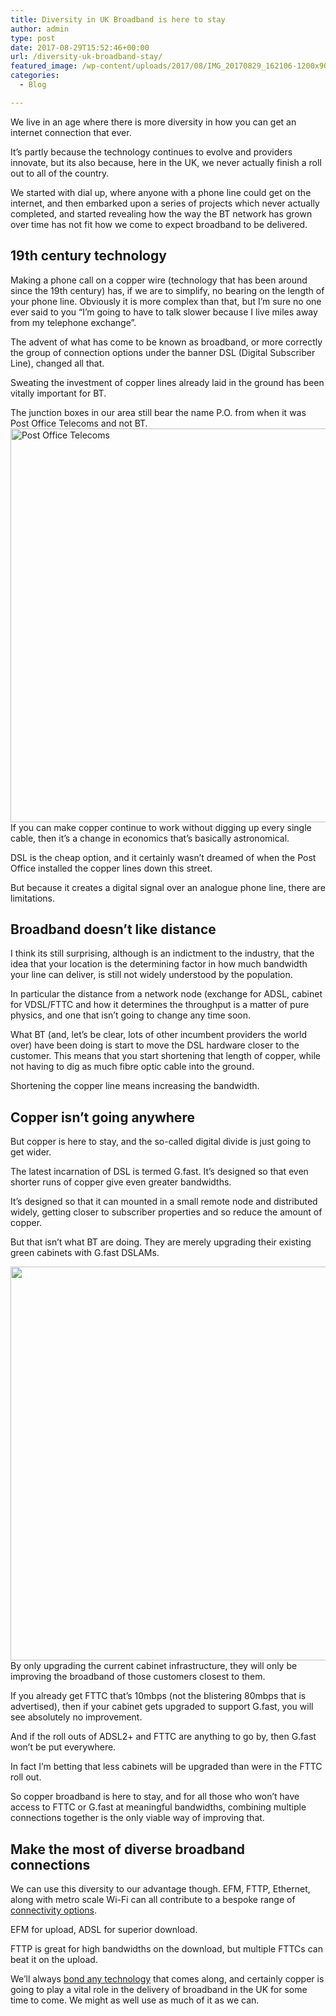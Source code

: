 ```yaml
---
title: Diversity in UK Broadband is here to stay
author: admin
type: post
date: 2017-08-29T15:52:46+00:00
url: /diversity-uk-broadband-stay/
featured_image: /wp-content/uploads/2017/08/IMG_20170829_162106-1200x900.jpg
categories:
  - Blog

---
```

We live in an age where there is more diversity in how you can get an internet connection that ever.

It’s partly because the technology continues to evolve and providers innovate, but its also because, here in the UK, we never actually finish a roll out to all of the country.

We started with dial up, where anyone with a phone line could get on the internet, and then embarked upon a series of projects which never actually completed, and started revealing how the way the BT network has grown over time has not fit how we come to expect broadband to be delivered.

## 19th century technology

Making a phone call on a copper wire (technology that has been around since the 19th century) has, if we are to simplify, no bearing on the length of your phone line. Obviously it is more complex than that, but I’m sure no one ever said to you “I’m going to have to talk slower because I live miles away from my telephone exchange”.

The advent of what has come to be known as broadband, or more correctly the group of connection options under the banner DSL (Digital Subscriber Line), changed all that.

Sweating the investment of copper lines already laid in the ground has been vitally important for BT.

The junction boxes in our area still bear the name P.O. from when it was Post Office Telecoms and not BT.<img class="aligncenter size-large wp-image-4485" src="https://evolving.net.uk/wp-content/uploads/2017/08/IMG_20170829_162253-1024x768.jpg" alt="Post Office Telecoms" width="840" height="630" srcset="http://evolving-networks.local/wp-content/uploads/2017/08/IMG_20170829_162253-1024x768.jpg 1024w, http://evolving-networks.local/wp-content/uploads/2017/08/IMG_20170829_162253-300x225.jpg 300w, http://evolving-networks.local/wp-content/uploads/2017/08/IMG_20170829_162253-768x576.jpg 768w, http://evolving-networks.local/wp-content/uploads/2017/08/IMG_20170829_162253-1200x900.jpg 1200w" sizes="(max-width: 709px) 85vw, (max-width: 909px) 67vw, (max-width: 1362px) 62vw, 840px" />If you can make copper continue to work without digging up every single cable, then it’s a change in economics that’s basically astronomical.

DSL is the cheap option, and it certainly wasn&#8217;t dreamed of when the Post Office installed the copper lines down this street.

But because it creates a digital signal over an analogue phone line, there are limitations.

## Broadband doesn’t like distance

I think its still surprising, although is an indictment to the industry, that the idea that your location is the determining factor in how much bandwidth your line can deliver, is still not widely understood by the population.

In particular the distance from a network node (exchange for ADSL, cabinet for VDSL/FTTC and how it determines the throughput is a matter of pure physics, and one that isn’t going to change any time soon.

What BT (and, let’s be clear, lots of other incumbent providers the world over) have been doing is start to move the DSL hardware closer to the customer. This means that you start shortening that length of copper, while not having to dig as much fibre optic cable into the ground.

Shortening the copper line means increasing the bandwidth.

## Copper isn&#8217;t going anywhere

But copper is here to stay, and the so-called digital divide is just going to get wider.

The latest incarnation of DSL is termed G.fast. It’s designed so that even shorter runs of copper give even greater bandwidths.

It’s designed so that it can mounted in a small remote node and distributed widely, getting closer to subscriber properties and so reduce the amount of copper.

But that isn’t what BT are doing. They are merely upgrading their existing green cabinets with G.fast DSLAMs.

<img class="aligncenter size-large wp-image-4486" src="https://evolving.net.uk/wp-content/uploads/2017/08/IMG_20170829_162037-1024x768.jpg" alt="" width="840" height="630" srcset="http://evolving-networks.local/wp-content/uploads/2017/08/IMG_20170829_162037-1024x768.jpg 1024w, http://evolving-networks.local/wp-content/uploads/2017/08/IMG_20170829_162037-300x225.jpg 300w, http://evolving-networks.local/wp-content/uploads/2017/08/IMG_20170829_162037-768x576.jpg 768w, http://evolving-networks.local/wp-content/uploads/2017/08/IMG_20170829_162037-1200x900.jpg 1200w" sizes="(max-width: 709px) 85vw, (max-width: 909px) 67vw, (max-width: 1362px) 62vw, 840px" />By only upgrading the current cabinet infrastructure, they will only be improving the broadband of those customers closest to them.

If you already get FTTC that’s 10mbps (not the blistering 80mbps that is advertised), then if your cabinet gets upgraded to support G.fast, you will see absolutely no improvement.

And if the roll outs of ADSL2+ and FTTC are anything to go by, then G.fast won’t be put everywhere.

In fact I’m betting that less cabinets will be upgraded than were in the FTTC roll out.

So copper broadband is here to stay, and for all those who won’t have access to FTTC or G.fast at meaningful bandwidths, combining multiple connections together is the only viable way of improving that.

## Make the most of diverse broadband connections

We can use this diversity to our advantage though. EFM, FTTP, Ethernet, along with metro scale Wi-Fi can all contribute to a bespoke range of [connectivity options][1].

EFM for upload, ADSL for superior download.

FTTP is great for high bandwidths on the download, but multiple FTTCs can beat it on the upload.

We’ll always [bond any technology][2] that comes along, and certainly copper is going to play a vital role in the delivery of broadband in the UK for some time to come. We might as well use as much of it as we can.

 [1]: https://evolving.net.uk/internet-connectivity/
 [2]: https://evolving.net.uk/why-choose-us/we-bond-anything/